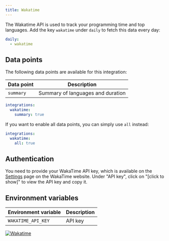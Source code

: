 ```yaml
---
title: Wakatime
---
```


The Wakatime API is used to track your programming time and top languages. Add the key `wakatime` under `daily` to fetch this data every day:

```yaml title=".stethoscoperc.yml"
daily:
  - wakatime
```

## Data points

The following data points are available for this integration:

| Data point | Description                       |
| ---------- | --------------------------------- |
| `summary`  | Summary of languages and duration |

```yaml title=".stethoscoperc.yml"
integrations:
  wakatime:
    summary: true
```

If you want to enable all data points, you can simply use `all` instead:

```yaml title=".stethoscoperc.yml"
integrations:
  wakatime:
    all: true
```

## Authentication

You need to provide your WakaTime API key, which is available on the [Settings](https://wakatime.com/settings/account) page on the WakaTime website. Under "API key", click on "[click to show]" to view the API key and copy it.

## Environment variables

| Environment variable | Description |
| -------------------- | ----------- |
| `WAKATIME_API_KEY`   | API key     |

<a href="/docs/integrations/wakatime"><img class="logos" alt="Wakatime" src="https://stethoscope.js.org/branding/integrations/wakatime.png" /></a>
